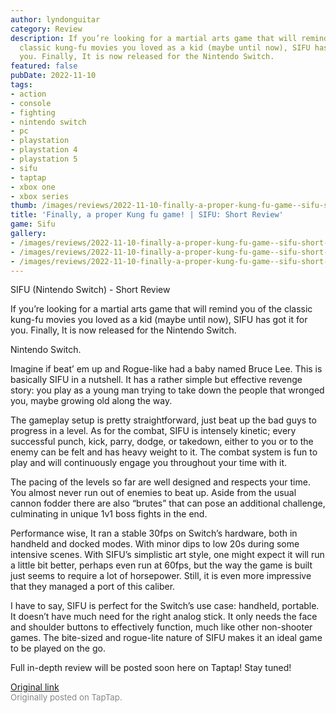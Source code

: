 ```yaml
---
author: lyndonguitar
category: Review
description: If you’re looking for a martial arts game that will remind you of the
  classic kung-fu movies you loved as a kid (maybe until now), SIFU has got it for
  you. Finally, It is now released for the Nintendo Switch.
featured: false
pubDate: 2022-11-10
tags:
- action
- console
- fighting
- nintendo switch
- pc
- playstation
- playstation 4
- playstation 5
- sifu
- taptap
- xbox one
- xbox series
thumb: /images/reviews/2022-11-10-finally-a-proper-kung-fu-game--sifu-short-review-0.avif
title: 'Finally, a proper Kung fu game! | SIFU: Short Review'
game: Sifu
gallery:
- /images/reviews/2022-11-10-finally-a-proper-kung-fu-game--sifu-short-review-0.avif
- /images/reviews/2022-11-10-finally-a-proper-kung-fu-game--sifu-short-review-1.avif
- /images/reviews/2022-11-10-finally-a-proper-kung-fu-game--sifu-short-review-2.avif
---
```

SIFU (Nintendo Switch) - Short Review

If you’re looking for a martial arts game that will remind you of the classic kung-fu movies you loved as a kid (maybe until now), SIFU has got it for you. Finally, It is now released for the Nintendo Switch.

Nintendo Switch.

Imagine if beat’ em up and Rogue-like had a baby named Bruce Lee. This is basically SIFU in a nutshell. It has a rather simple but effective revenge story: you play as a young man trying to take down the people that wronged you, maybe growing old along the way.

The gameplay setup is pretty straightforward, just beat up the bad guys to progress in a level. As for the combat, SIFU is intensely kinetic; every successful punch, kick, parry, dodge, or takedown, either to you or to the enemy can be felt and has heavy weight to it. The combat system is fun to play and will continuously engage you throughout your time with it.

The pacing of the levels so far are well designed and respects your time. You almost never run out of enemies to beat up. Aside from the usual cannon fodder there are also “brutes” that can pose an additional challenge, culminating in unique 1v1 boss fights in the end.

Performance wise, It ran a stable 30fps on Switch’s hardware, both in handheld and docked modes. With minor dips to low 20s during some intensive scenes. With SIFU’s simplistic art style, one might expect it will run a little bit better, perhaps even run at 60fps, but the way the game is built just seems to require a lot of horsepower. Still, it is even more impressive that they managed a port of this caliber.

I have to say, SIFU is perfect for the Switch’s use case: handheld, portable. It doesn’t have much need for the right analog stick. It only needs the face and shoulder buttons to effectively function, much like other non-shooter games. The bite-sized and rogue-lite nature of SIFU makes it an ideal game to be played on the go.

Full in-depth review will be posted soon here on Taptap! Stay tuned!

[Original link](https://www.taptap.io/post/2644530)<br><span style="font-size: 0.95em; color: #888;">Originally posted on TapTap.</span>